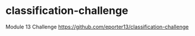# classification-challenge
Module 13 Challenge
https://github.com/eporter13/classification-challenge
